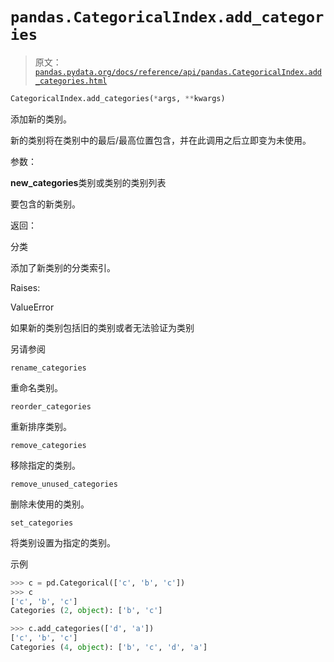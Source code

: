 # `pandas.CategoricalIndex.add_categories`

> 原文：[`pandas.pydata.org/docs/reference/api/pandas.CategoricalIndex.add_categories.html`](https://pandas.pydata.org/docs/reference/api/pandas.CategoricalIndex.add_categories.html)

```py
CategoricalIndex.add_categories(*args, **kwargs)
```

添加新的类别。

新的类别将在类别中的最后/最高位置包含，并在此调用之后立即变为未使用。

参数：

**new_categories**类别或类别的类别列表

要包含的新类别。

返回：

分类

添加了新类别的分类索引。

Raises:

ValueError

如果新的类别包括旧的类别或者无法验证为类别

另请参阅

`rename_categories`

重命名类别。

`reorder_categories`

重新排序类别。

`remove_categories`

移除指定的类别。

`remove_unused_categories`

删除未使用的类别。

`set_categories`

将类别设置为指定的类别。

示例

```py
>>> c = pd.Categorical(['c', 'b', 'c'])
>>> c
['c', 'b', 'c']
Categories (2, object): ['b', 'c'] 
```

```py
>>> c.add_categories(['d', 'a'])
['c', 'b', 'c']
Categories (4, object): ['b', 'c', 'd', 'a'] 
```
